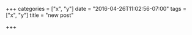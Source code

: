 +++
categories = ["x", "y"]
date = "2016-04-26T11:02:56-07:00"
tags = ["x", "y"]
title = "new post"

+++

